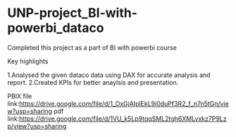 # UNP-project_BI-with-powerbi_dataco

Completed this project as a part of BI with powerbi course 

Key highlights 

1.Analysed the given dataco data using DAX for accurate analysis and report.
2.Created KPIs for better anaylsis and presentation.

PBIX file link:https://drive.google.com/file/d/1_OxGjAIplEkL9i0duPf3R2_f_n7n5tGn/view?usp=sharing
pdf link:https://drive.google.com/file/d/1VU_k5Lp9tqqSML2tgh6XMLvxkz7P9Lzp/view?usp=sharing
